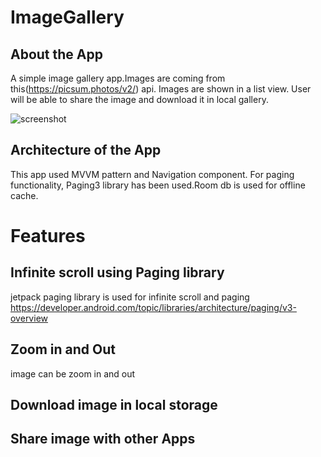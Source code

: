 # ImageGallery

## About the App
A simple image gallery app.Images are coming from this(https://picsum.photos/v2/) api. Images are shown in a list view. User will be able to share the image and download it in local gallery. 

![screenshot](images/gif.gif)

## Architecture of the App
This app used MVVM pattern and Navigation component. For paging functionality, Paging3 library has been used.Room db is used for offline cache.

# Features
## Infinite scroll using Paging library
jetpack paging library is used for infinite scroll and paging
https://developer.android.com/topic/libraries/architecture/paging/v3-overview

## Zoom in and Out
image can be zoom in and out

## Download image in local storage

## Share image with other Apps
